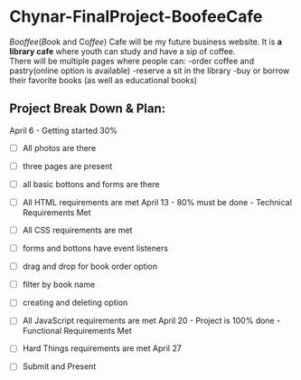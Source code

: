 # Chynar-FinalProject-BoofeeCafe
*Booffee*(*Boo*k and Co*ffee*) Cafe will be my future business website. It is **a library cafe** where youth can study and have a sip of coffee.  
There will be multiple pages where people can: 
-order coffee and pastry(online option is available) 
-reserve a sit in the library
-buy or borrow their favorite books (as well as educational books)


## Project Break Down & Plan:
April 6 - Getting started 30%
- [ ] All photos are there
- [ ] three pages are present
- [ ] all basic bottons and forms are there
- [ ] All HTML requirements are met
April 13 - 80% must be done - Technical Requirements Met
- [ ] All CSS requirements are met
- [ ] forms and bottons have event listeners
- [ ] drag and drop for book order option
- [ ] filter by book name
- [ ] creating and deleting option
- [ ] All JavaScript requirements are met
April 20 - Project is 100% done - Functional Requirements Met
- [ ] Hard Things requirements are met
April 27
- [ ] Submit and Present

